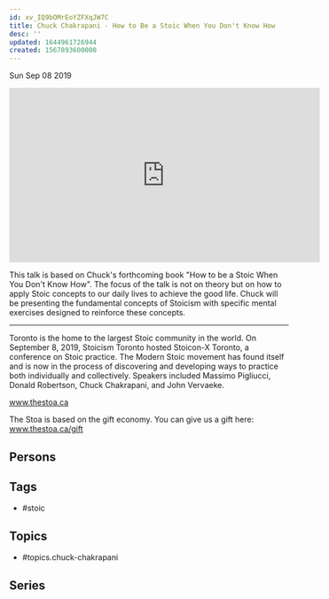 ```yaml
---
id: xv_IQ9bOMrEoYZFXqJW7C
title: Chuck Chakrapani - How to Be a Stoic When You Don't Know How
desc: ''
updated: 1644961726944
created: 1567893600000
---
```





Sun Sep 08 2019

<iframe width="560" height="315" src="https://www.youtube.com/embed/BaFrUp-x84E" title="Chuck Chakrapani - How to Be a Stoic When You Don't Know How" frameborder="0" allow="accelerometer; autoplay; clipboard-write; encrypted-media; gyroscope; picture-in-picture" allowfullscreen ></iframe>

This talk is based on Chuck's forthcoming book "How to be a Stoic When You Don't Know How". The focus of the talk is not on theory but on how to apply Stoic concepts to our daily lives to achieve the good life. Chuck will be presenting the fundamental concepts of Stoicism with specific mental exercises designed to reinforce these concepts.

***

Toronto is the home to the largest Stoic community in the world. On September 8, 2019, Stoicism Toronto hosted Stoicon-X Toronto, a conference on Stoic practice. The Modern Stoic movement has found itself and is now in the process of discovering and developing ways to practice both individually and collectively. Speakers included Massimo Pigliucci, Donald Robertson, Chuck Chakrapani, and John Vervaeke.

www.thestoa.ca

The Stoa is based on the gift economy. You can give us a gift here: www.thestoa.ca/gift

## Persons



## Tags

- #stoic

## Topics

- #topics.chuck-chakrapani

## Series



